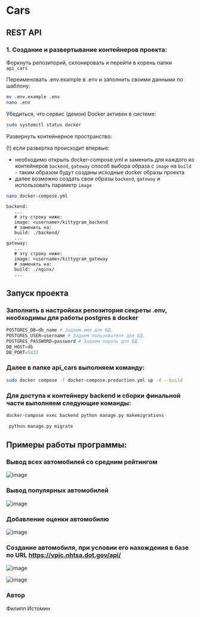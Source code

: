 #  Cars
## REST API 

### 1. Создание и развертывание контейнеров проекта:

Форкнуть репозиторий, склонировать и перейти в корень папки `api_cars`

Переименовать .env.example в .env и заполнить своими данными по шаблону:

```bash
mv .env.example .env
nano .env
```

Убедиться, что сервис (демон) Docker активен в системе:

```bash
sudo systemctl status docker
```

Развернуть контейнерное пространство:

(!) если развертка происходит впервые:

- необходимо открыть docker-compose.yml и заменить для каждого из контейнеров `backend`, `gateway` способ выбора образа с `image` на `build` - таким образом будут созданы исходные docker образы проекта
- далее возможно создать свои образы `backend`, `gateway` и использовать параметр `image`

```bash
nano docker-compose.yml
```
```
backend:
   ...
   # эту строку ниже:
   image: <username>/kittygram_backend
   # заменить на:
   build: ./backend/
   ...
gateway:
   ...
   # эту строку ниже:
   image: <username>/kittygram_gateway
   # заменить на:
   build: ./nginx/
   ...
```

## Запуск проекта 
### Заполнить в настройках репозитория секреты .env, необходимы для работы postgres в docker 
 
```python 
POSTGRES_DB=db_name # Задаем имя для БД. 
POSTGRES_USER=username # Задаем пользователя для БД. 
POSTGRES_PASSWORD=password # Задаем пароль для БД. 
DB_HOST=db 
DB_PORT=5432 
``` 
 
### Далее в папке api_cars выполняем команду: 
 
```bash 
sudo docker compose -f docker-compose.production.yml up -d --build 
``` 
 
 
### Для доступа к контейнеру backend и сборки финальной части выполняем следующие команды: 
 
```bash 
docker-compose exec backend python manage.py makemigrations 
``` 
 
```bash docker-compose exec backend
 python manage.py migrate
```
## Примеры работы программы:
### Вывод всех автомобилей со средним рейтингом
![image](https://github.com/FILL9214/api_cars/assets/97111713/d04e21a3-e6e5-4550-928d-334deb0008a3)

### Вывод популярных автомобилей
![image](https://github.com/FILL9214/api_cars/assets/97111713/d4be43b2-a5e4-4192-b243-be9c480437d8)
### Добавление оценки автомобилю
![image](https://github.com/FILL9214/api_cars/assets/97111713/ef6a5146-7859-4a9b-ac58-c8b857bcacba)

### Создание автомобиля, при условии его нахождения в базе по URL https://vpic.nhtsa.dot.gov/api/
![image](https://github.com/FILL9214/api_cars/assets/97111713/af37f8b2-a98d-497c-b476-c6ac5ca988b0)

![image](https://github.com/FILL9214/api_cars/assets/97111713/c7f3bc9f-bc7a-4e2f-9519-f1498434c8d8)


### Автор
Филипп Истомин

